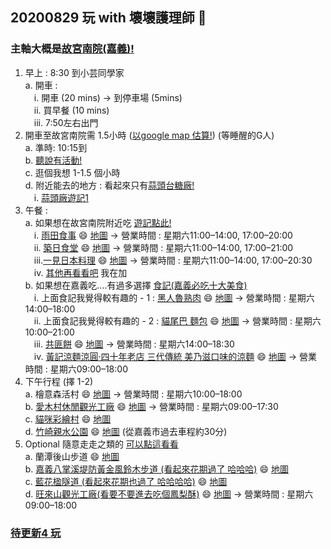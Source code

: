 ## 20200829 玩 with 壞壞護理師 👋

### 主軸大概是[故宮南院(嘉義)!](https://south.npm.gov.tw/)
1. 早上 : 8:30 到小芸同學家<br>
    a. 開車 : <br>
                &emsp;i. 開車 (20 mins) -> 到停車場 (5mins)<br>
			  &emsp;ii. 買早餐 (10 mins)<br>
			  &emsp;iii. 7:50左右出門<br>
2. 開車至故宮南院需 1.5小時 ([以google map 估算!](https://www.google.com/maps/place/%E6%95%85%E5%AE%AE%E5%8D%97%E9%99%A2%E9%81%8A%E5%AE%A2%E4%B8%AD%E5%BF%83/@23.3500646,120.3356442,11.25z/data=!4m22!1m16!4m15!1m6!1m2!1s0x346e0527a28b0623:0x6972179ccd907072!2zODA36auY6ZuE5biC5LiJ5rCR5Y2A5aSn6IiI6KGXNDXomZ8!2m2!1d120.3296842!2d22.6544091!1m6!1m2!1s0x346e9bd42bdda57b:0x69196ae48b15b8cb!2zNjEy5ZiJ576p57ij5aSq5L-d5biC5pWF5a6u5aSn6YGTODg46Jmf5ZyL56uL5pWF5a6u5Y2a54mp6Zmi5Y2X6YOo6Zmi5Y2A!2m2!1d120.2927165!2d23.4731294!3e0!3m4!1s0x346e9bd38bd6166f:0xc2f6d6f271acf481!8m2!3d23.4706557!4d120.2934507)) (等睡醒的G人)<br>
	a. 準時: 10:15到<br>
	b. [聽說有活動!](https://south.npm.gov.tw/ExhibitionActivity.aspx?Date=2020-08-29)<br>
	c. 逛個我想 1-1.5 個小時<br>
	d. 附近能去的地方 : 看起來只有[蒜頭台糖廠!](https://www.google.com/maps/place/%E8%92%9C%E9%A0%AD%E7%B3%96%E5%BB%A0%E8%94%97%E5%9F%95%E6%96%87%E5%8C%96%E5%9C%92%E5%8D%80/@23.4778502,120.2951895,16.25z/data=!4m22!1m16!4m15!1m6!1m2!1s0x346e0527a28b0623:0x6972179ccd907072!2zODA36auY6ZuE5biC5LiJ5rCR5Y2A5aSn6IiI6KGXNDXomZ8!2m2!1d120.3296842!2d22.6544091!1m6!1m2!1s0x346e9bd42bdda57b:0x69196ae48b15b8cb!2zNjEy5ZiJ576p57ij5aSq5L-d5biC5pWF5a6u5aSn6YGTODg46Jmf5ZyL56uL5pWF5a6u5Y2a54mp6Zmi5Y2X6YOo6Zmi5Y2A!2m2!1d120.2927165!2d23.4731294!3e0!3m4!1s0x346e9933f97ed60d:0x510ce3e3f73a2118!8m2!3d23.4802444!4d120.2994695)<br>
		&emsp;i. [蒜頭廠遊記1](https://yukiblog.tw/read-14659.html)<br>
3. 午餐 : <br>
	a. 如果想在故宮南院附近吃 [遊記點此!](https://sunny230.pixnet.net/blog/post/449550170)<br>
		&emsp;i. [雨田食事](https://www.walkerland.com.tw/article/view/214629) 😄 [地圖](https://www.google.com/maps/place/%E9%9B%A8%E7%94%B0%E9%A3%9F%E4%BA%8B/@23.4582237,120.2978618,15z/data=!4m5!3m4!1s0x0:0x17af555ad90b81a9!8m2!3d23.4582237!4d120.2978618) -> 營業時間 : 星期六11:00–14:00, 17:00–20:00<br>
		&emsp;ii. [築日食堂](https://luckyday296.pixnet.net/blog/post/403912352-%E5%98%89%E7%BE%A9~%E5%A4%AA%E4%BF%9D-%E7%AF%89%E6%97%A5%E9%A3%9F%E5%A0%82-%E9%AB%98cp%E5%80%BC%E7%BE%8E%E5%91%B3%E6%97%A5%E5%BC%8F%E5%AE%9A%E9%A3%9F-%E5%98%89%E7%BE%A9) 😄 [地圖](https://www.google.com/maps/place/%E7%AF%89%E6%97%A5%E9%A3%9F%E5%A0%82/@23.4588217,120.2961803,15z/data=!4m5!3m4!1s0x0:0x2575b95bca4c82e4!8m2!3d23.4588217!4d120.2961803) -> 營業時間 : 星期六11:00–14:00, 17:00–21:00<br>
		&emsp;iii.[一見日本料理](https://suhajai0630.pixnet.net/blog/post/419186617) 😄 [地圖](https://www.google.com/maps/place/%E4%B8%80%E8%A6%8B%E6%97%A5%E6%9C%AC%E6%96%99%E7%90%86/@23.4629553,120.298369,15z/data=!4m12!1m6!3m5!1s0x0:0x2575b95bca4c82e4!2z56-J5pel6aOf5aCC!8m2!3d23.4588217!4d120.2961803!3m4!1s0x346e9a34d5fd8831:0x171736b1d2802eb9!8m2!3d23.4565095!4d120.2978897) -> 營業時間 : 星期六11:00–14:00, 17:00–20:30<br>
		&emsp;iv. [其他再看看吧](https://sunny230.pixnet.net/blog/post/449550170) 我在加<br>
	b. 如果想在嘉義吃....有過多選擇 [食記(嘉義必吃十大美食)](https://www.niniyeh.com/2020/06/local-cuisine-featured-in-chiayi.html?m=1)<br>
		&emsp;i. 上面食記我覺得較有趣的 - 1 : [黑人魯熟肉](https://www.niniyeh.com/2020/05/hei-ren-lu-shou-rou-east-district-chiayi.html) 😄 [地圖](https://www.google.com/maps/place/%E5%98%89%E7%BE%A9+%E9%BB%91%E4%BA%BA%E6%BB%B7%E7%86%9F%E8%82%89/@23.4759872,120.4544339,16z/data=!4m5!3m4!1s0x0:0xd3e19a253deab3ff!8m2!3d23.4760856!4d120.4560432) -> 營業時間 : 星期六14:00–18:00<br>
		&emsp;ii. 上面食記我覺得較有趣的 - 2 : [貓尾巴 麵包](https://lealea0614.pixnet.net/blog/post/352303963-%E3%80%90%E9%A3%9F%E8%A8%98%E3%80%91%E3%80%90%E5%98%89%E7%BE%A9-%E6%9D%B1%E5%8D%80%E3%80%91%E8%B2%93%E5%B0%BE%E5%B7%B4%E9%BA%B5%E5%8C%85%E5%BA%97%E3%80%82%E4%BA%BA%E6%B0%A3) 😄 [地圖](https://www.google.com/search?q=%E8%B2%93%E5%B0%BE%E5%B7%B4&oq=%E8%B2%93%E5%B0%BE%E5%B7%B4&aqs=chrome..69i57.1832j0j1&sourceid=chrome&ie=UTF-8&npsic=0&rflfq=1&rlha=0&rllag=23064834,120395453,46279&tbm=lcl&rldimm=11283850247032744433&lqi=CgnospPlsL7lt7RaGAoK6LKTIOWwvuW3tCIK6LKTIOWwvuW3tA&phdesc=6jWbH8swIbw&ved=2ahUKEwjd2NGpg77rAhVP05QKHZRJDoIQvS4wAHoECAwQKQ&rldoc=1&tbs=lrf:!1m4!1u3!2m2!3m1!1e1!1m4!1u2!2m2!2m1!1e1!2m1!1e2!2m1!1e3!3sIAE,lf:1,lf_ui:9&rlst=f#rlfi=hd:;si:11283850247032744433;mv:[[23.478033569560818,120.46446338141541],[23.475056746414005,120.45847669089417],null,[23.47654516638412,120.4614700361548],18]) -> 營業時間 : 星期六10:00–21:00<br>
		&emsp;iii. [共匪餅](https://ctrls54600.pixnet.net/blog/post/203544059) 😄 [地圖](https://www.google.com/search?q=%E5%85%B1%E5%8C%AA%E9%A4%85&oq=%E5%85%B1%E5%8C%AA%E9%A4%85&aqs=chrome..69i57.2373j0j1&sourceid=chrome&ie=UTF-8&npsic=0&rflfq=1&rlha=0&rllag=24189245,120856982,89541&tbm=lcl&rldimm=1083933444860356489&lqi=CgnlhbHljKrppIVaGAoK5YWx5YyqIOmkhSIK5YWx5YyqIOmkhQ&phdesc=Era6gDbNz3I&ved=2ahUKEwje9M6QhL7rAhWyF6YKHTnDABIQvS4wAHoECA0QKQ&rldoc=1&tbs=lrf:!1m4!1u3!2m2!3m1!1e1!1m4!1u2!2m2!2m1!1e1!2m1!1e2!2m1!1e3!3sIAE,lf:1,lf_ui:9&rlst=f#rlfi=hd:;si:1083933444860356489,l,CgnlhbHljKrppIVaGAoK5YWx5YyqIOmkhSIK5YWx5YyqIOmkhQ,y,Era6gDbNz3I;mv:[[24.990287499999997,121.31267439999999],[23.388202699999997,120.401291]];tbs:lrf:!1m4!1u3!2m2!3m1!1e1!1m4!1u2!2m2!2m1!1e1!2m1!1e2!2m1!1e3!3sIAE,lf:1,lf_ui:9) -> 營業時間 : 星期六14:00–18:30<br>
		&emsp;iv. [黃記涼麵涼圓‧四十年老店 三代傳統 美乃滋口味的涼麵](https://ctrls54600.pixnet.net/blog/post/56563771) 😄 [地圖](https://www.google.com/maps/place/%E9%BB%83%E8%A8%98%E6%B6%BC%E9%BA%B5%E6%B6%BC%E5%9C%93/@23.4746512,120.4503203,17z/data=!4m5!3m4!1s0x346e943177f958f5:0xb5916c32b4202986!8m2!3d23.4746512!4d120.451868) -> 營業時間 : 星期六09:00–18:00<br>
4. 下午行程 (擇 1-2)<br>
	a. 檜意森活村  😄 [地圖](https://www.google.com/maps/place/%E6%AA%9C%E6%84%8F%E6%A3%AE%E6%B4%BB%E6%9D%91+Hinoki+Village/@23.5021244,120.4424064,13.25z/data=!4m5!3m4!1s0x0:0x91aebdd5300b0a8a!8m2!3d23.485654!4d120.4545414) -> 營業時間 : 星期六10:00–18:00<br>
	b. [愛木村休閒觀光工廠](https://iwoodvillage.com/)  😄 [地圖](https://www.google.com/maps/place/%E6%84%9B%E6%9C%A8%E6%9D%91%E4%BC%91%E9%96%92%E8%A7%80%E5%85%89%E5%B7%A5%E5%BB%A0/@23.5021244,120.4424064,13.25z/data=!4m5!3m4!1s0x346e95d91cf08fd9:0x5332984ab9f13b77!8m2!3d23.5019777!4d120.4384804) -> 營業時間 : 星期六09:00–17:30<br>
        c. [貓咪彩繪村](https://haohui2017.com/lifestyle/307/)   😄 [地圖](https://www.google.com/maps/place/%E8%B2%93%E5%92%AA%E5%BD%A9%E7%B9%AA%E6%9D%91-%E8%8F%81%E5%9F%94%E5%BD%A9%E7%B9%AA%E6%9D%91/@23.5528601,120.4142692,13.75z/data=!4m5!3m4!1s0x346ebde6e0cead25:0xfe9c5f9a062c4144!8m2!3d23.556867!4d120.3987408)<br>
	d. [竹崎親水公園](https://intuitor.pixnet.net/blog/post/33146218-%5B%E5%98%89%E7%BE%A9%5D%E7%AB%B9%E5%B4%8E%E8%A6%AA%E6%B0%B4%E5%85%AC%E5%9C%92%EF%BC%8C2020%E6%9B%B4%E6%96%B0%E7%89%88%EF%BC%81%E5%A4%A7%E9%AF%A8%E9%AD%9A%E6%94%80%E7%88%AC)  😄 [地圖](https://www.google.com/maps/place/%E7%AB%B9%E5%B4%8E%E8%A6%AA%E6%B0%B4%E5%85%AC%E5%9C%92/@23.524267,120.5471835,15z/data=!4m5!3m4!1s0x0:0x5af2c97a99d2d2ee!8m2!3d23.524267!4d120.5471835?hl=zh-TW) (從嘉義市過去車程約30分)<br>
5. Optional 隨意走走之類的 [可以點這看看](https://www.google.com/travel/things-to-do/see-all?g2lb=2502548%2C4258168%2C4270442%2C4306835%2C4317915%2C4322823%2C4328159%2C4371335%2C4372336%2C4401769%2C4403882%2C4419364%2C4424916%2C4425793%2C4431132%2C4270859%2C4284970%2C4291517%2C4412693&hl=zh-TW&gl=tw&un=1&dest_mid=%2Fm%2F035vmh&dest_state_type=sattd&dest_src=ts&sa=X#ttdm=23.466038_120.476155_14&ttdmf=%252Fg%252F11bwd_vbxr)<br>
	a. 蘭潭後山步道 😄 [地圖](https://www.google.com/maps/place/%E8%98%AD%E6%BD%AD%E5%BE%8C%E5%B1%B1%E6%AD%A5%E9%81%93/@23.4793666,120.4896926,15z/data=!4m2!3m1!1s0x0:0x4fdaae23eb02a59b?sa=X&ved=2ahUKEwjMl831i77rAhWtyosBHQ_oCX8Q_BIwCnoECBYQCA)<br>
	b. [嘉義八掌溪堤防黃金風鈴木步道 (看起來花期過了 哈哈哈)](https://hiking.biji.co/index.php?q=news&act=info&id=16574)  😄 [地圖](https://www.google.com/maps/place/%E5%85%AB%E6%8E%8C%E6%BA%AA%E7%95%94%E9%BB%83%E9%87%91%E9%A2%A8%E9%88%B4%E8%8A%B1/@23.4602364,120.4585309,15z/data=!4m12!1m6!3m5!1s0x0:0x610d4cc302a20e11!2z5ZiJ576p5YWr5o6M5rqq5aCk6Ziy6buD6YeR6aKo6Yi05pyo5q2l6YGT!8m2!3d23.4602364!4d120.4585309!3m4!1s0x346e945d4c58cc59:0xfdcd2ac18e233bc9!8m2!3d23.4606407!4d120.470514?hl=zh-TW)<br>
	c. [藍花楹隧道 (看起來花期也過了 哈哈哈哈)](https://cmeyy.com/blog/post/20180427) 😄 [地圖](https://www.google.com/maps/place/%E8%97%8D%E8%8A%B1%E6%A5%B9%E9%9A%A7%E9%81%93/@23.5030834,120.4724292,15z/data=!4m2!3m1!1s0x0:0x6cce0f061db9a92c?sa=X&ved=2ahUKEwi1tKOwi77rAhUJyosBHUorC7sQ_BIwEHoECBYQCA)<br>
	d. [旺來山觀光工廠(看要不要進去吃個鳳梨酥)](https://fullfenblog.tw/pineapplehill/) 😄 [地圖](https://www.google.com/maps/place/%E6%97%BA%E8%90%8A%E5%B1%B1%E9%B3%B3%E6%A2%A8%E6%96%87%E5%8C%96%E5%9C%92%E5%8D%80/@23.55306,120.480322,15z/data=!4m2!3m1!1s0x0:0x499d9dc4be439c77?sa=X&ved=2ahUKEwjIxuqdjb7rAhVVw4sBHbLsC1oQ_BIwCnoECBcQCA) -> 營業時間 : 星期六09:00–18:00<br>

	



### [待更新4 玩](https://www.alberthsieh.com/27675/mutrail-alishan)

	
	
	
<!--
**e24993130/e24993130** is a ✨ _special_ ✨ repository because its `README.md` (this file) appears on your GitHub profile.

Here are some ideas to get you started:

- 🔭 I’m currently working on ...
- 🌱 I’m currently learning ...
- 👯 I’m looking to collaborate on ...
- 🤔 I’m looking for help with ...
- 💬 Ask me about ...
- 📫 How to reach me: ...
- 😄 Pronouns: ...
- ⚡ Fun fact: ...
-->
